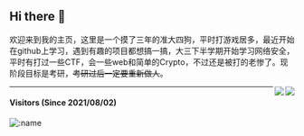 ## Hi there 👋

欢迎来到我的主页，这里是一个摸了三年的准大四狗，平时打游戏居多，最近开始在github上学习，遇到有趣的项目都想搞一搞，大三下半学期开始学习网络安全，平时有打过一些CTF，会一些web和简单的Crypto，不过还是被打的老惨了。现阶段目标是考研，~~考研过后一定要重新做人~~。

<img align="right" src="https://github-readme-stats.vercel.app/api?username=guobang-yoo&show_icons=true&title_color=2bbc8a&text_color=c9cacc&icon_color=d480aa&bg_color=1d1f21"/>

<img align="right" src="https://github-readme-stats.vercel.app/api/top-langs/?username=guobang-yoo&layout=compact"/>


---
#### Visitors (Since 2021/08/02)
![:name](https://count.getloli.com/get/@guobang-yoo?theme=rule34)
